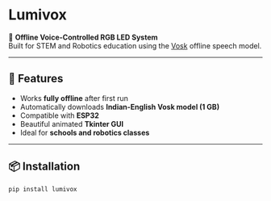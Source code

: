 # Lumivox

🎤 **Offline Voice-Controlled RGB LED System**  
Built for STEM and Robotics education using the [Vosk](https://alphacephei.com/vosk/) offline speech model.

---

## 🚀 Features
- Works **fully offline** after first run
- Automatically downloads **Indian-English Vosk model (1 GB)**
- Compatible with **ESP32**
- Beautiful animated **Tkinter GUI**
- Ideal for **schools and robotics classes**

---

## 📦 Installation
```bash
pip install lumivox
